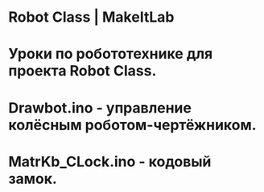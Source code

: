 Robot Class | MakeItLab
======
Уроки по робототехнике для проекта Robot Class.
======
Drawbot.ino - управление колёсным роботом-чертёжником.
======
MatrKb_CLock.ino - кодовый замок.
======
